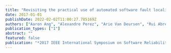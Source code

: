 ```yaml
---
title: "Revisiting the practical use of automated software fault localization techniques"
date: 2017-01-01
publishDate: 2022-02-02T11:00:27.785169Z
authors: ["Aaron Ang", "Alexandre Perez", "Arie Van Deursen", "Rui Abreu"]
publication_types: ["1"]
abstract: ""
featured: false
publication: "*2017 IEEE International Symposium on Software Reliability Engineering Workshops (ISSREW)*"
---
```


